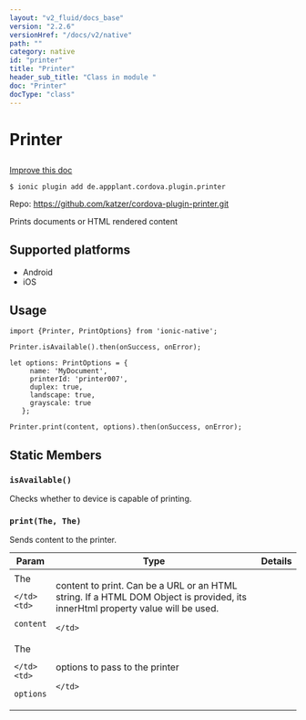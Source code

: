 ```yaml
---
layout: "v2_fluid/docs_base"
version: "2.2.6"
versionHref: "/docs/v2/native"
path: ""
category: native
id: "printer"
title: "Printer"
header_sub_title: "Class in module "
doc: "Printer"
docType: "class"
---
```








<h1 class="api-title">
  
  Printer
  

  

  

</h1>

<a class="improve-v2-docs" href="http://github.com/driftyco/ionic-native/edit/master/src/plugins/printer.ts#L41">
  Improve this doc
</a>



<!-- decorators -->


<pre><code>$ ionic plugin add de.appplant.cordova.plugin.printer</code></pre>
<p>Repo:
  <a href="https://github.com/katzer/cordova-plugin-printer.git">
    https://github.com/katzer/cordova-plugin-printer.git
  </a>
</p>

<!-- description -->

<p>Prints documents or HTML rendered content</p>


<!-- @platforms tag -->
<h2>Supported platforms</h2>

<ul>
  <li>Android</li><li>iOS</li>
</ul>

<!-- @platforms tag end -->


<!-- @usage tag -->

<h2>Usage</h2>

<pre><code class="lang-typescript">import {Printer, PrintOptions} from &#39;ionic-native&#39;;

Printer.isAvailable().then(onSuccess, onError);

let options: PrintOptions = {
     name: &#39;MyDocument&#39;,
     printerId: &#39;printer007&#39;,
     duplex: true,
     landscape: true,
     grayscale: true
   };

Printer.print(content, options).then(onSuccess, onError);
</code></pre>




<!-- @property tags -->


<h2>Static Members</h2>

<div id="isAvailable"></div>
<h3><code>isAvailable()</code>
  
</h3>


Checks whether to device is capable of printing.










<div id="print"></div>
<h3><code>print(The,&nbsp;The)</code>
  
</h3>


Sends content to the printer.


<table class="table param-table" style="margin:0;">
  <thead>
  <tr>
    <th>Param</th>
    <th>Type</th>
    <th>Details</th>
  </tr>
  </thead>
  <tbody>
  
  <tr>
    <td>
      The
      
      
    </td>
    <td>
      
<code>content</code>
    </td>
    <td>
      <p>content to print. Can be a URL or an HTML string. If a HTML DOM Object is provided, its innerHtml property value will be used.</p>

      
    </td>
  </tr>
  
  <tr>
    <td>
      The
      
      
    </td>
    <td>
      
<code>options</code>
    </td>
    <td>
      <p>options to pass to the printer</p>

      
    </td>
  </tr>
  
  </tbody>
</table>








<!-- methods on the class -->



<!-- other classes -->

<!-- end other classes -->

<!-- interfaces -->

<!-- end interfaces -->

<!-- related link --><!-- end content block -->


<!-- end body block -->


